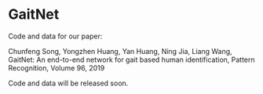 # GaitNet
Code and data for our paper:

Chunfeng Song, Yongzhen Huang, Yan Huang, Ning Jia, Liang Wang,
GaitNet: An end-to-end network for gait based human identification,
Pattern Recognition,
Volume 96,
2019

Code and data will be released soon.
